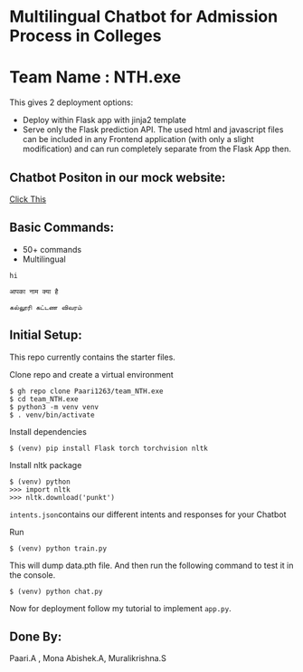# Multilingual Chatbot for Admission Process in Colleges
# Team Name : NTH.exe

This gives 2 deployment options:
- Deploy within Flask app with jinja2 template
- Serve only the Flask prediction API. The used html and javascript files can be included in any Frontend application (with only a slight modification) and can run completely separate from the Flask App then.

## Chatbot Positon in our mock website:
[Click This ](https://app.uizard.io/p/95868840)

## Basic Commands:
- 50+ commands
- Multilingual
```
hi

आपका नाम क्या है

கல்லூரி கட்டண விவரம்
```

## Initial Setup:
This repo currently contains the starter files.

Clone repo and create a virtual environment
```
$ gh repo clone Paari1263/team_NTH.exe
$ cd team_NTH.exe
$ python3 -m venv venv
$ . venv/bin/activate
```
Install dependencies
```
$ (venv) pip install Flask torch torchvision nltk
```
Install nltk package
```
$ (venv) python
>>> import nltk
>>> nltk.download('punkt')
```
`intents.json`contains our different intents and responses for your Chatbot

Run
```
$ (venv) python train.py
```
This will dump data.pth file. And then run
the following command to test it in the console.
```
$ (venv) python chat.py
```

Now for deployment follow my tutorial to implement `app.py`.

## Done By:
Paari.A , Mona Abishek.A, Muralikrishna.S
